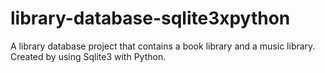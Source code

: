 # library-database-sqlite3xpython
A library database project that contains a book library and a music library. Created by using Sqlite3 with Python.
